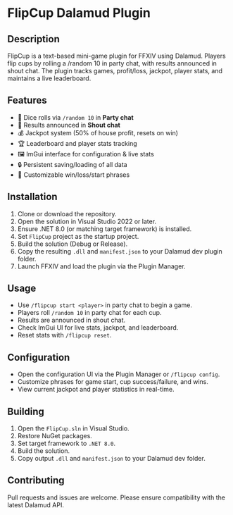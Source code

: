 # FlipCup Dalamud Plugin


## Description
FlipCup is a text-based mini-game plugin for FFXIV using Dalamud. Players flip cups by rolling a /random 10 in party chat, with results announced in shout chat. The plugin tracks games, profit/loss, jackpot, player stats, and maintains a live leaderboard.


## Features
- 🎲 Dice rolls via `/random 10` in **Party chat**
- 📢 Results announced in **Shout chat**
- 💰 Jackpot system (50% of house profit, resets on win)
- 🏆 Leaderboard and player stats tracking
- 🖼️ ImGui interface for configuration & live stats
- 🔒 Persistent saving/loading of all data
- 🔧 Customizable win/loss/start phrases


## Installation
1. Clone or download the repository.
2. Open the solution in Visual Studio 2022 or later.
3. Ensure .NET 8.0 (or matching target framework) is installed.
4. Set `FlipCup` project as the startup project.
5. Build the solution (Debug or Release).
6. Copy the resulting `.dll` and `manifest.json` to your Dalamud dev plugin folder.
7. Launch FFXIV and load the plugin via the Plugin Manager.


## Usage
- Use `/flipcup start <player>` in party chat to begin a game.
- Players roll `/random 10` in party chat for each cup.
- Results are announced in shout chat.
- Check ImGui UI for live stats, jackpot, and leaderboard.
- Reset stats with `/flipcup reset`.


## Configuration
- Open the configuration UI via the Plugin Manager or `/flipcup config`.
- Customize phrases for game start, cup success/failure, and wins.
- View current jackpot and player statistics in real-time.


## Building
1. Open the `FlipCup.sln` in Visual Studio.
2. Restore NuGet packages.
3. Set target framework to `.NET 8.0`.
4. Build the solution.
5. Copy output `.dll` and `manifest.json` to your Dalamud dev folder.


## Contributing
Pull requests and issues are welcome. Please ensure compatibility with the latest Dalamud API.
